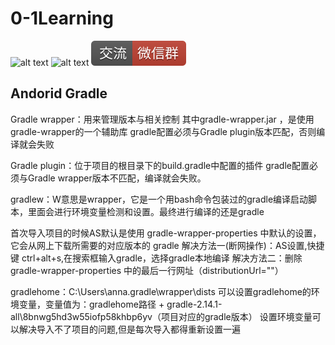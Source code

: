 # 0-1Learning

![alt text](../../static/common/svg/luoxiaosheng.svg "公众号")
![alt text](../../static/common/svg/luoxiaosheng_learning.svg "学习")
![alt text](../../static/common/svg/luoxiaosheng_wechat.svg "微信")


## Andorid Gradle

Gradle wrapper：用来管理版本与相关控制
  其中gradle-wrapper.jar ，是使用gradle-wrapper的一个辅助库
  gradle配置必须与Gradle plugin版本匹配，否则编译就会失败

Gradle plugin：位于项目的根目录下的build.gradle中配置的插件
 gradle配置必须与Gradle wrapper版本不匹配，编译就会失败。

gradlew：W意思是wrapper，它是一个用bash命令包装过的gradle编译启动脚本，里面会进行环境变量检测和设置。最终进行编译的还是gradle

首次导入项目的时候AS默认是使用 gradle-wrapper-properties 中默认的设置，它会从网上下载所需要的对应版本的 gradle
  解决方法一(断网操作)：AS设置,快捷键 ctrl+alt+s,在搜索框输入gradle，选择gradle本地编译
  解决方法二：删除gradle-wrapper-properties 中的最后一行网址（distributionUrl=""）

gradlehome：C:\Users\anna\.gradle\wrapper\dists
  可以设置gradlehome的环境变量，变量值为：gradlehome路径 + gradle-2.14.1-all\8bnwg5hd3w55iofp58khbp6yv（项目对应的gradle版本）
	设置环境变量可以解决导入不了项目的问题,但是每次导入都得重新设置一遍
